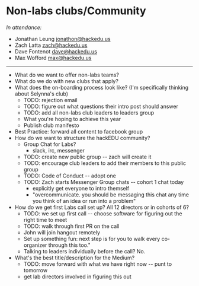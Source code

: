 # Non-labs clubs/Community

_In attendance:_

- Jonathan Leung <jonathon@hackedu.us>
- Zach Latta <zach@hackedu.us>
- Dave Fontenot <dave@hackedu.us>
- Max Wofford <max@hackedu.us>

-------------------------------------------------------------------------------
- What do we want to offer non-labs teams?
- What do we do with new clubs that apply?
- What does the on-boarding process look like? (I'm specifically thinking about Selynna's club)
  - TODO: rejection email
  - TODO: figure out what questions their intro post should answer
  - TODO: add all non-labs club leaders to leaders group
  - What you're hoping to achieve this year 
  - Publish club manifesto 
- Best Practice: forward all content to facebook group
- How do we want to structure the hackEDU community?
  - Group Chat for Labs?
    - slack, irc, messenger
  - TODO: create new public group -- zach will create it
  - TODO: encourage club leaders to add their members to this public group
  - TODO: Code of Conduct -- adopt one
  - TODO: Zach starts Messenger Group chats -- cohort 1 chat today
    - explicitly get everyone to intro themself
    - "overcommunicate. you should be messaging this chat any time you think of an idea or run into a problem"
- How do we get first Labs call set up? All 12 directors or in cohorts of 6? 
  - TODO: we set up first call -- choose software for figuring out the right time to meet
  - TODO: walk through first PR on the call
  - John will join hangout remotely
  - Set up something fun: next step is for you to walk every co-organizer through this too."
  - Talking to leaders individually before the call? No.
- What's the best title/description for the Medium?
  - TODO: move forward with what we have right now -- punt to tomorrow
  - get lab directors involved in figuring this out
